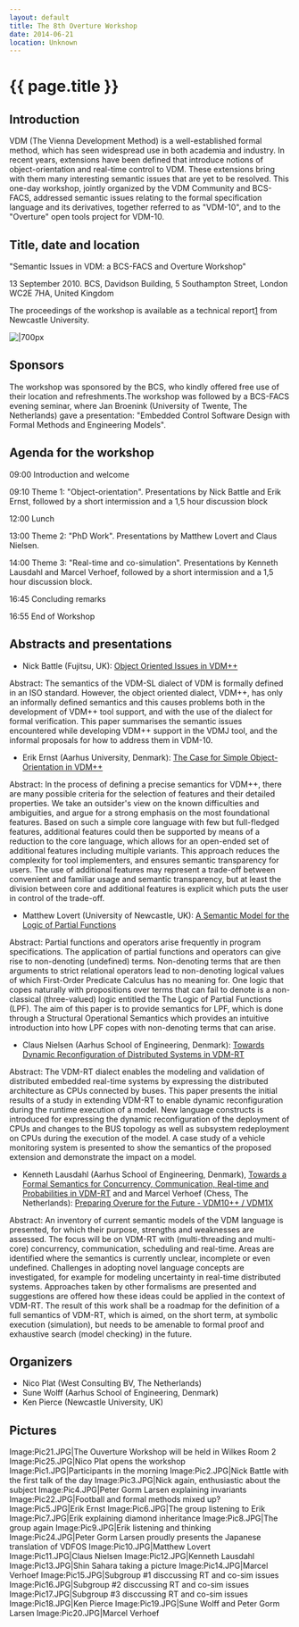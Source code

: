 ```yaml
---
layout: default
title: The 8th Overture Workshop
date: 2014-06-21
location: Unknown
---
```


# {{ page.title }}

Introduction
------------

VDM (The Vienna Development Method) is a well-established formal method,
which has seen widespread use in both academia and industry. In recent
years, extensions have been defined that introduce notions of
object-orientation and real-time control to VDM. These extensions bring
with them many interesting semantic issues that are yet to be resolved.
This one-day workshop, jointly organized by the VDM Community and
BCS-FACS, addressed semantic issues relating to the formal specification
language and its derivatives, together referred to as "VDM-10", and to
the "Overture" open tools project for VDM-10.

Title, date and location
------------------------

"Semantic Issues in VDM: a BCS-FACS and Overture Workshop"

13 September 2010. BCS, Davidson Building, 5 Southampton Street, London
WC2E 7HA, United Kingdom

The proceedings of the workshop is available as a technical
report[1](http://www.cs.ncl.ac.uk/publications/trs/papers/1224.pdf) from
Newcastle University.

![|700px](8thgroup.jpg "|700px")

Sponsors
--------

The workshop was sponsored by the BCS, who kindly offered free use of
their location and refreshments.The workshop was followed by a BCS-FACS
evening seminar, where Jan Broenink (University of Twente, The
Netherlands) gave a presentation: "Embedded Control Software Design with
Formal Methods and Engineering Models".

Agenda for the workshop
-----------------------

09:00 Introduction and welcome

09:10 Theme 1: "Object-orientation". Presentations by Nick Battle and
Erik Ernst, followed by a short intermission and a 1,5 hour discussion
block

12:00 Lunch

13:00 Theme 2: "PhD Work". Presentations by Matthew Lovert and Claus
Nielsen.

14:00 Theme 3: "Real-time and co-simulation". Presentations by Kenneth
Lausdahl and Marcel Verhoef, followed by a short intermission and a 1,5
hour discussion block.

16:45 Concluding remarks

16:55 End of Workshop

Abstracts and presentations
---------------------------

-   Nick Battle (Fujitsu, UK): [Object Oriented Issues in
    VDM++](2010battle.pdf "wikilink")

Abstract: The semantics of the VDM-SL dialect of VDM is formally defined
in an ISO standard. However, the object oriented dialect, VDM++, has
only an informally defined semantics and this causes problems both in
the development of VDM++ tool support, and with the use of the dialect
for formal verification. This paper summarises the semantic issues
encountered while developing VDM++ support in the VDMJ tool, and the
informal proposals for how to address them in VDM-10.

-   Erik Ernst (Aarhus University, Denmark): [The Case for Simple
    Object-Orientation in VDM++](2010ernst.pdf "wikilink")

Abstract: In the process of defining a precise semantics for VDM++,
there are many possible criteria for the selection of features and their
detailed properties. We take an outsider's view on the known
difficulties and ambiguities, and argue for a strong emphasis on the
most foundational features. Based on such a simple core language with
few but full-fledged features, additional features could then be
supported by means of a reduction to the core language, which allows for
an open-ended set of additional features including multiple variants.
This approach reduces the complexity for tool implementers, and ensures
semantic transparency for users. The use of additional features may
represent a trade-off between convenient and familiar usage and semantic
transparency, but at least the division between core and additional
features is explicit which puts the user in control of the trade-off.

-   Matthew Lovert (University of Newcastle, UK): [A Semantic Model for
    the Logic of Partial Functions](2010lovert.pdf "wikilink")

Abstract: Partial functions and operators arise frequently in program
specifications. The application of partial functions and operators can
give rise to non-denoting (undefined) terms. Non-denoting terms that are
then arguments to strict relational operators lead to non-denoting
logical values of which First-Order Predicate Calculus has no meaning
for. One logic that copes naturally with propositions over terms that
can fail to denote is a non-classical (three-valued) logic entitled the
The Logic of Partial Functions (LPF). The aim of this paper is to
provide semantics for LPF, which is done through a Structural
Operational Semantics which provides an intuitive introduction into how
LPF copes with non-denoting terms that can arise.

-   Claus Nielsen (Aarhus School of Engineering, Denmark): [Towards
    Dynamic Reconfiguration of Distributed Systems in
    VDM-RT](2010nielsen.pdf "wikilink")

Abstract: The VDM-RT dialect enables the modeling and validation of
distributed embedded real-time systems by expressing the distributed
architecture as CPUs connected by buses. This paper presents the initial
results of a study in extending VDM-RT to enable dynamic reconfiguration
during the runtime execution of a model. New language constructs is
introduced for expressing the dynamic reconfiguration of the deployment
of CPUs and changes to the BUS topology as well as subsystem
redeployment on CPUs during the execution of the model. A case study of
a vehicle monitoring system is presented to show the semantics of the
proposed extension and demonstrate the impact on a model.

-   Kenneth Lausdahl (Aarhus School of Engineering, Denmark), [Towards a
    Formal Semantics for Concurrency, Communication, Real-time and
    Probabilities in VDM-RT](2010lausdahl.pdf "wikilink") and and Marcel
    Verhoef (Chess, The Netherlands): [Preparing Overure for the
    Future - VDM10++ / VDM1X](2010mave.pdf "wikilink")

Abstract: An inventory of current semantic models of the VDM language is
presented, for which their purpose, strengths and weaknesses are
assessed. The focus will be on VDM-RT with (multi-threading and
multi-core) concurrency, communication, scheduling and real-time. Areas
are identified where the semantics is currently unclear, incomplete or
even undefined. Challenges in adopting novel language concepts are
investigated, for example for modeling uncertainty in real-time
distributed systems. Approaches taken by other formalisms are presented
and suggestions are offered how these ideas could be applied in the
context of VDM-RT. The result of this work shall be a roadmap for the
definition of a full semantics of VDM-RT, which is aimed, on the short
term, at symbolic execution (simulation), but needs to be amenable to
formal proof and exhaustive search (model checking) in the future.

Organizers
----------

-   Nico Plat (West Consulting BV, The Netherlands)
-   Sune Wolff (Aarhus School of Engineering, Denmark)
-   Ken Pierce (Newcastle University, UK)

Pictures
--------

Image:Pic21.JPG|The Ouverture Workshop will be held in Wilkes Room 2
Image:Pic25.JPG|Nico Plat opens the workshop Image:Pic1.JPG|Participants
in the morning Image:Pic2.JPG|Nick Battle with the first talk of the day
Image:Pic3.JPG|Nick again, enthusiastic about the subject
Image:Pic4.JPG|Peter Gorm Larsen explaining invariants
Image:Pic22.JPG|Football and formal methods mixed up?
Image:Pic5.JPG|Erik Ernst Image:Pic6.JPG|The group listening to Erik
Image:Pic7.JPG|Erik explaining diamond inheritance Image:Pic8.JPG|The
group again Image:Pic9.JPG|Erik listening and thinking
Image:Pic24.JPG|Peter Gorm Larsen proudly presents the Japanese
translation of VDFOS Image:Pic10.JPG|Matthew Lovert
Image:Pic11.JPG|Claus Nielsen Image:Pic12.JPG|Kenneth Lausdahl
Image:Pic13.JPG|Shin Sahara taking a picture Image:Pic14.JPG|Marcel
Verhoef Image:Pic15.JPG|Subgroup \#1 disccussing RT and co-sim issues
Image:Pic16.JPG|Subgroup \#2 disccussing RT and co-sim issues
Image:Pic17.JPG|Subgroup \#3 disccussing RT and co-sim issues
Image:Pic18.JPG|Ken Pierce Image:Pic19.JPG|Sune Wolff and Peter Gorm
Larsen Image:Pic20.JPG|Marcel Verhoef
